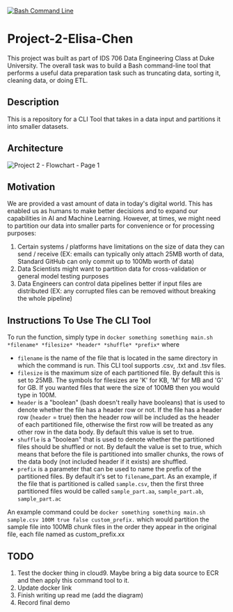 [![Bash Command Line](https://github.com/nogibjj/Project-2-Elisa-Chen/actions/workflows/manual.yml/badge.svg)](https://github.com/nogibjj/Project-2-Elisa-Chen/actions/workflows/manual.yml)
# Project-2-Elisa-Chen
This project was built as part of IDS 706 Data Engineering Class at Duke University. The overall task was to build a Bash command-line tool that performs a useful data preparation task such as truncating data, sorting it, cleaning data, or doing ETL. 

## Description
This is a repository for a CLI Tool that takes in a data input and partitions it into smaller datasets. 

## Architecture
![Project 2 - Flowchart - Page 1](https://user-images.githubusercontent.com/25168588/194604306-d540d269-7d3b-4170-bc5c-71473a65b25a.png)

## Motivation
We are provided a vast amount of data in today's digital world. This has enabled us as humans to make better decisions and to expand our capabilities in AI and Machine Learning. However, at times, we might need to partition our data into smaller parts for convenience or for processing purposes:
1. Certain systems / platforms have limitations on the size of data they can send / receive (EX: emails can typically only attach 25MB worth of data, Standard GitHub can only commit up to 100Mb worth of data)
2. Data Scientists might want to partition data for cross-validation or general model testing purposes
3. Data Engineers can control data pipelines better if input files are distributed (EX: any corrupted files can be removed without breaking the whole pipeline)

## Instructions To Use The CLI Tool
To run the function, simply type in `docker something something main.sh *filename* *filesize* *header* *shuffle* *prefix*` where
- `filename` is the name of the file that is located in the same directory in which the command is run. This CLI tool supports .csv, .txt and .tsv files. 
- `filesize` is the maximum size of each partitioned file. By default this is set to 25MB. The symbols for filesizes are 'K' for KB, 'M' for MB and 'G' for GB. If you wanted files that were the size of 100MB then you would type in 100M. 
- `header` is a "boolean" (bash doesn't really have booleans) that is used to denote whether the file has a header row or not. If the file has a header row (`header` = true) then the header row will be included as the header of each partitioned file, otherwise the first row will be treated as any other row in the data body. By default this value is set to true.
- `shuffle` is a "boolean" that is used to denote whether the partitioned files should be shuffled or not. By default the value is set to true, which means that before the file is partitioned into smaller chunks, the rows of the data body (not included header if it exists) are shuffled. 
- `prefix` is a parameter that can be used to name the prefix of the partitioned files. By default it's set to `filename`_part. As an example, if the file that is partitioned is called `sample.csv`, then the first three partitioned files would be called `sample_part.aa`, `sample_part.ab`, `sample_part.ac`

An example command could be `docker something something main.sh sample.csv 100M true false custom_prefix.` which would partition the sample file into 100MB chunk files in the order they appear in the original file, each file named as custom_prefix.xx

## TODO
1. Test the docker thing in cloud9. Maybe bring a big data source to ECR and then apply this command tool to it.
2. Update docker link
3. Finish writing up read me (add the diagram)
4. Record final demo
